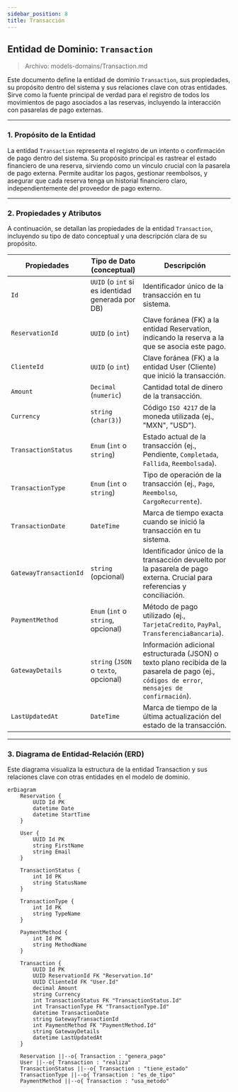 ```yaml
---
sidebar_position: 8
title: Transacción
---
```


## Entidad de Dominio: `Transaction`
>   Archivo: models-domains/Transaction.md

Este documento define la entidad de dominio `Transaction`, sus propiedades, su propósito dentro del sistema y sus relaciones clave con otras entidades. Sirve como la fuente principal de verdad para el registro de todos los movimientos de pago asociados a las reservas, incluyendo la interacción con pasarelas de pago externas.

---

### 1. Propósito de la Entidad
La entidad `Transaction` representa el registro de un intento o confirmación de pago dentro del sistema. Su propósito principal es rastrear el estado financiero de una reserva, sirviendo como un vínculo crucial con la pasarela de pago externa. Permite auditar los pagos, gestionar reembolsos, y asegurar que cada reserva tenga un historial financiero claro, independientemente del proveedor de pago externo.

---

### 2. Propiedades y Atributos
A continuación, se detallan las propiedades de la entidad `Transaction`, incluyendo su tipo de dato conceptual y una descripción clara de su propósito.

| Propiedades | Tipo de Dato (conceptual) | Descripción |
|-------------|---------------------------|-------------|
|`Id`| `UUID` (o `int` si es identidad generada por DB) | Identificador único de la transacción en tu sistema.|
|`ReservationId` | `UUID` (o `int`) | Clave foránea (FK) a la entidad Reservation, indicando la reserva a la que se asocia este pago.|
|`ClienteId` | `UUID` (o `int`) | Clave foránea (FK) a la entidad User (Cliente) que inició la transacción.|
|`Amount` | `Decimal` (`numeric`) |Cantidad total de dinero de la transacción.|
|`Currency` | `string` (`char(3)`) | Código `ISO 4217` de la moneda utilizada (ej., "MXN", "USD").|
|`TransactionStatus` | `Enum` (`int` o `string`) | Estado actual de la transacción (ej., Pendiente, `Completada`, `Fallida`, `Reembolsada`).|
|`TransactionType` | `Enum` (`int` o `string`) | Tipo de operación de la transacción (ej., `Pago`, `Reembolso`, `CargoRecurrente`).|
|`TransactionDate` | `DateTime` | Marca de tiempo exacta cuando se inició la transacción en tu sistema.|
|`GatewayTransactionId` | `string` (opcional) | Identificador único de la transacción devuelto por la pasarela de pago externa. Crucial para referencias y conciliación.|
|`PaymentMethod` | `Enum` (`int` o `string`, opcional)|Método de pago utilizado (ej., `TarjetaCredito`, `PayPal`, `TransferenciaBancaria`).|
|`GatewayDetails` | `string` (`JSON` o `texto`, opcional) | Información adicional estructurada (JSON) o texto plano recibida de la pasarela de pago (ej., `códigos de error`, `mensajes de confirmación`).|
|`LastUpdatedAt` | `DateTime` | Marca de tiempo de la última actualización del estado de la transacción.|

---

### 3. Diagrama de Entidad-Relación (ERD)
Este diagrama visualiza la estructura de la entidad Transaction y sus relaciones clave con otras entidades en el modelo de dominio.

```mermaid
erDiagram
    Reservation {
        UUID Id PK
        datetime Date
        datetime StartTime
    }

    User {
        UUID Id PK
        string FirstName
        string Email
    }

    TransactionStatus {
        int Id PK
        string StatusName
    }

    TransactionType {
        int Id PK
        string TypeName
    }

    PaymentMethod {
        int Id PK
        string MethodName
    }

    Transaction {
        UUID Id PK
        UUID ReservationId FK "Reservation.Id"
        UUID ClienteId FK "User.Id"
        decimal Amount
        string Currency
        int TransactionStatus FK "TransactionStatus.Id"
        int TransactionType FK "TransactionType.Id"
        datetime TransactionDate
        string GatewayTransactionId
        int PaymentMethod FK "PaymentMethod.Id"
        string GatewayDetails
        datetime LastUpdatedAt
    }

    Reservation ||--o{ Transaction : "genera_pago"
    User ||--o{ Transaction : "realiza"
    TransactionStatus ||--o{ Transaction : "tiene_estado"
    TransactionType ||--o{ Transaction : "es_de_tipo"
    PaymentMethod ||--o{ Transaction : "usa_metodo"
```